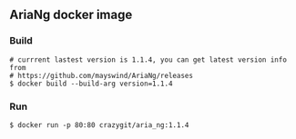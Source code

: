 ## AriaNg docker image


### Build

```
# currrent lastest version is 1.1.4, you can get latest version info from
# https://github.com/mayswind/AriaNg/releases
$ docker build --build-arg version=1.1.4
```


### Run

```
$ docker run -p 80:80 crazygit/aria_ng:1.1.4

```

```

```
